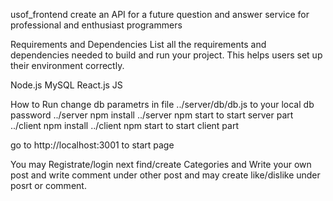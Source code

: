 usof_frontend
create an API for a future question and answer service for professional and enthusiast programmers

Requirements and Dependencies
List all the requirements and dependencies needed to build and run your project. This helps users set up their environment correctly.

Node.js
MySQL
React.js
JS

How to Run
change db parametrs in file ../server/db/db.js to your local db password
../server npm install
../server npm start to start server part
../client npm install
../client npm start to start client part

go to http://localhost:3001 to start page

You may Registrate/login next find/create Categories and Write your own post and write comment under other post and may create like/dislike under posrt or comment.
